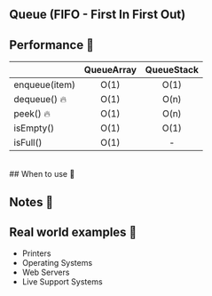 ## Queue (FIFO - First In  First Out)

## Performance 🚀
|               | QueueArray | QueueStack |
| :------------ | :--------: | :--------: |
| enqueue(item) |    O(1)    |    O(1)    |
| dequeue() 🔥   |    O(1)    |    O(n)    |
| peek() 🔥      |    O(1)    |    O(n)    |
| isEmpty()     |    O(1)    |    O(1)    |
| isFull()      |    O(1)    |     -      |

<br />
## When to use 🤔



## Notes 📝


## Real world examples 👀
* Printers
* Operating Systems
* Web Servers
* Live Support Systems